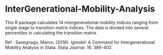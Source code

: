 # InterGenerational-Mobility-Analysis


This R package calculates 14 intergenerational mobility indices ranging from single stage to transition matrix indices. The data is divided into several percentiles in calculating the transition matrix.


Ref : Savegnago, Marco. (2016). Igmobil: A Command for Intergenerational Mobility Analysis in Stata. Stata Journal. 16. 386-402.
